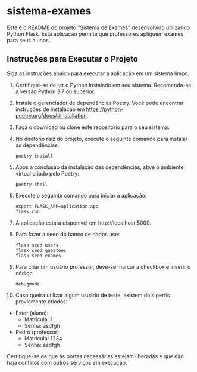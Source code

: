 # sistema-exames

Este é o README do projeto "Sistema de Exames" desenvolvido utilizando Python Flask. Esta aplicação permite que professores apliquem exames para seus alunos.

## Instruções para Executar o Projeto

Siga as instruções abaixo para executar a aplicação em um sistema limpo:

1. Certifique-se de ter o Python instalado em seu sistema. Recomenda-se a versão Python 3.7 ou superior.

2. Instale o gerenciador de dependências Poetry. Você pode encontrar instruções de instalação em https://python-poetry.org/docs/#installation.

3. Faça o download ou clone este repositório para o seu sistema.

4. No diretório raiz do projeto, execute o seguinte comando para instalar as dependências:

   ```
   poetry install
   ```

5. Após a conclusão da instalação das dependências, ative o ambiente virtual criado pelo Poetry:

   ```
   poetry shell
   ```

6. Execute o seguinte comando para iniciar a aplicação:

   ```
   export FLASK_APP=aplication.app
   flask run
   ```

7. A aplicação estará disponível em http://localhost:5000.

8. Para fazer a seed do banco de dados use:

   ```
   flask seed users
   flask seed questoes
   flask seed exames
   ```

9. Para criar um usuário professor, deve-se marcar a checkbox e inserir o código

   ```
   debugmode
   ```

10. Caso queira utilizar algum usuário de teste, existem dois perfis previamente criados:
   - Ester (aluno): 
      - Matrícula: 1
      - Senha: asdfgh
   - Pedro (professor):
      - Matrícula: 1234
      - Senha: asdfgh

Certifique-se de que as portas necessárias estejam liberadas e que não haja conflitos com outros serviços em execução.

